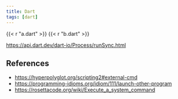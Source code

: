 ```yaml
---
title: Dart
tags: [dart]
---
```


{{< r "a.dart" >}}
{{< r "b.dart" >}}

<https://api.dart.dev/dart-io/Process/runSync.html>

## References

- <https://hyperpolyglot.org/scripting2#external-cmd>
- <https://programming-idioms.org/idiom/111/launch-other-program>
- <https://rosettacode.org/wiki/Execute_a_system_command>
